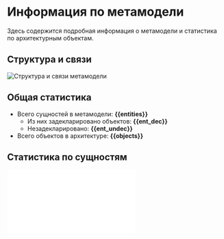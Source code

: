 # Информация по метамодели

Здесь содержится подробная информация о метамодели и статистика по архитектурным объектам.

## Структура и связи 

![Структура и связи метамодели](@entity/mm_discovery.stalker/map_smartants?id=flix.overview)

## Общая статистика

* Всего сущностей в метамодели: **{{entities}}**
  * Из них задекларировано объектов: **{{ent_dec}}**
  * Незадекларировано: **{{ent_undec}}**
* Всего объектов в архитектуре: **{{objects}}**

## Статистика по сущностям
![Статистика по объектам](@document/mm_discovery.entities.list)
